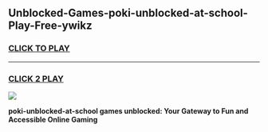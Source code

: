 
## Unblocked-Games-poki-unblocked-at-school-Play-Free-ywikz
<h3>
<a href="https://premium76.site?title=poki-unblocked-at-school&ref=10A">CLICK TO PLAY</a></h3>
<hr>

<h3>
<a href="https://premium76.site?title=poki-unblocked-at-school&ref=10A">CLICK 2 PLAY</a>
  
</h3>

<a href="https://premium76.site?title=poki-unblocked-at-school&ref=10A"><img src="https://clearcache.store/games.png"></a>


**poki-unblocked-at-school games unblocked: Your Gateway to Fun and Accessible Online Gaming**

